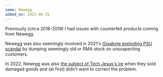```yaml
---
name: Newegg
added_on: 2021-08-25
---
```


Previously (circa 2018-2019) I had issues with counterfeit products coming from Newegg.

Newegg was also seemingly involved in 2021's [Gigabyte exploding PSU scandal](#gigabyte) by dumping seemingly old or RMA stock on unsuspecting customers.

In 2022, Newegg was also [the subject of Tech Jesus's ire](https://www.youtube.com/watch?v=CL-eB_Bv5Ik) when they sold damaged goods and (at first) didn't want to correct the problem.
